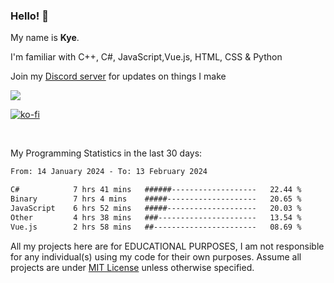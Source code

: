 ### Hello! 👋
My name is **Kye**.

I'm familiar with C++, C#, JavaScript,Vue.js, HTML, CSS & Python

Join my [Discord server](https://discord.gg/wjWwSgm7Ra) for updates on things I make

<a href="https://discord.gg/wjWwSgm7Ra"><img src="https://discord.com/api/guilds/1104598508020957244/widget.png?style=banner2"></a>

[![ko-fi](https://ko-fi.com/img/githubbutton_sm.svg)](https://ko-fi.com/Y8Y4D37MY)

<br>

My Programming Statistics in the last 30 days:
<!--START_SECTION:waka-->

```txt
From: 14 January 2024 - To: 13 February 2024

C#            7 hrs 41 mins   ######-------------------   22.44 %
Binary        7 hrs 4 mins    #####--------------------   20.65 %
JavaScript    6 hrs 52 mins   #####--------------------   20.03 %
Other         4 hrs 38 mins   ###----------------------   13.54 %
Vue.js        2 hrs 58 mins   ##-----------------------   08.69 %
```

<!--END_SECTION:waka-->

All my projects here are for EDUCATIONAL PURPOSES, I am not responsible for any individual(s) using my code for their own purposes. Assume all projects are under [MIT License](https://opensource.org/licenses/MIT) unless otherwise specified.
